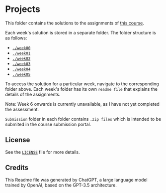 # Projects

This folder contains the solutions to the assignments of [this course](/README.md). 

Each week's solution is stored in a separate folder. The folder structure is as follows:

- [`./week00`](/projects/week00/README.md)
- [`./week01`](/projects/week01/README.md)
- [`./week02`](/projects/week02/README.md)
- [`./week03`](/projects/week03/README.md)
- [`./week04`](/projects/week04/README.md)
- [`./week05`](/projects/week05/README.md)


To access the solution for a particular week, navigate to the corresponding folder above. Each week's folder has its own `readme file` that explains the details of the assignments.

Note: Week 6 onwards is currently unavailable, as I have not yet completed the assessment.

`Submission` folder in each folder contains `.zip files` which is intended to be submited in the course submission portal.

## License

See the [`LICENSE`](/LICENSE) file for more details.

## Credits

This Readme file was generated by ChatGPT, a large language model trained by OpenAI, based on the GPT-3.5 architecture.
